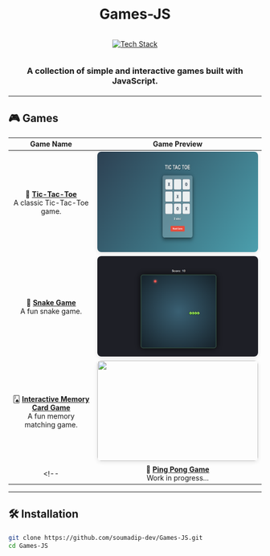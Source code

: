 <h1 align="center">
  <br>
  Games-JS
  <br>
</h1>

<div align="center">
  <a href="https://github.com/kavindu-dilshan">
    <img src="https://skillicons.dev/icons?i=html,css,js,github" alt="Tech Stack" width="180" style="padding: 15px 0">
  </a>
</div>

<h3 align="center" style="margin: 20px 0">
  A collection of simple and interactive games built with JavaScript.
</h3>

---

## 🎮 Games

<div align="center">

|       Game Name        |                     Game Preview                     |
|:----------------------:|:---------------------------------------------------:|
| 🎯 **[Tic-Tac-Toe](https://github.com/soumadip-dev/JS-Games/tree/main/TicTacToe)**<br>A classic Tic-Tac-Toe game. | <div align="center"><img src="https://github.com/soumadip-dev/Games-JS/blob/main/TicTacToe/Images/game.png" width="320" height="200" style="border-radius: 8px; box-shadow: 0 2px 8px rgba(0,0,0,0.1)"></div> |
| 🐍 **[Snake Game](https://github.com/soumadip-dev/JS-Games/tree/main/Snake-Game)**<br>A fun snake game. | <div align="center"><img src="https://github.com/soumadip-dev/Games-JS/blob/main/Snake-Game/Images/Game.png" width="320" height="200" style="border-radius: 8px; box-shadow: 0 2px 8px rgba(0,0,0,0.1)"></div> |
| 🂫 **[Interactive Memory Card Game](#)**<br>A fun memory matching game. | <div align="center"><img src="https://media3.giphy.com/media/v1.Y2lkPTc5MGI3NjExMDcwdWNlOGNub29jdmphNnVsY21tMnpucHNjZGptYWV3bWRjbms4eCZlcD12MV9pbnRlcm5hbF9naWZfYnlfaWQmY3Q9Zw/VHOF8pfPZOt9p018zw/giphy.gif" width="320" height="200" style="border-radius: 8px; box-shadow: 0 2px 8px rgba(0,0,0,0.1)"></div> |
<!-- | 🏓 **[Ping Pong Game](#)**<br>Work in progress... | <div align="center"><img src="https://via.placeholder.com/320x200.png?text=Ping+Pong+Game+In+Progress" width="320" height="200" style="border-radius: 8px; box-shadow: 0 2px 8px rgba(0,0,0,0.1)"></div> | -->

</div>

---

## 🛠️ Installation
```bash
git clone https://github.com/soumadip-dev/Games-JS.git
cd Games-JS
```
